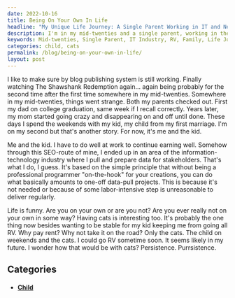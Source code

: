 ```yaml
---
date: 2022-10-16
title: Being On Your Own In Life
headline: "My Unique Life Journey: A Single Parent Working in IT and Never Really On My Own"
description: I'm in my mid-twenties and a single parent, working in the IT industry to provide for my child. I sometimes consider hitting the road in an RV, but I stay put for my family. Life is funny and I'm never really on my own. Read my story to find out more about my unique life journey.
keywords: Mid-twenties, Single Parent, IT Industry, RV, Family, Life Journey, On Own, Child, Information Technology, Data, Stakeholders, Cats
categories: child, cats
permalink: /blog/being-on-your-own-in-life/
layout: post
---
```



I like to make sure by blog publishing system is still working. Finally
watching The Shawshank Redemption again... again being probably for the second
time after the first time somewhere in my mid-twenties. Somewhere in my
mid-twenties, things went strange. Both my parents checked out. First my dad on
college graduation, same week if I recall correctly. Years later, my mom
started going crazy and disappearing on and off until done. These days I spend
the weekends with my kid, my child from my first marriage. I'm on my second but
that's another story. For now, it's me and the kid.

Me and the kid. I have to do well at work to continue earning well. Somehow
through this SEO-route of mine, I ended up in an area of the
information-technology industry where I pull and prepare data for stakeholders.
That's what I do, I guess. It's based on the simple principle that without
being a professional programmer "on-the-hook" for your creations, you can do
what basically amounts to one-off data-pull projects. This is because it's not
needed or because of some labor-intensive step is unreasonable to deliver
regularly.

Life is funny. Are you on your own or are you not? Are you ever really not on
your own in some way? Having cats is interesting too. It's probably the one
thing now besides wanting to be stable for my kid keeping me from going all RV.
Why pay rent? Why not take it on the road? Only the cats. The child on weekends
and the cats. I could go RV sometime soon. It seems likely in my future. I
wonder how that would be with cats? Persistence. Purrsistence.



## Categories

<ul>
<li><h4><a href='/child/'>Child</a></h4></li></ul>